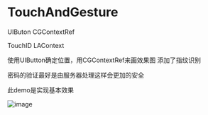 # TouchAndGesture

UIButon  CGContextRef

TouchID   LAContext

使用UIButton确定位置，用CGContextRef来画效果图
添加了指纹识别

密码的验证最好是由服务器处理这样会更加的安全

此demo是实现基本效果


![image](https://github.com/Lian1990/TouchAndGesture/blob/master/LockGesture.gif)

